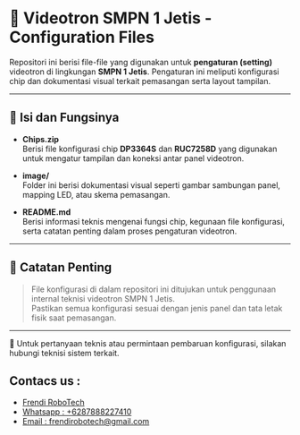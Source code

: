 # 📁 Videotron SMPN 1 Jetis - Configuration Files

Repositori ini berisi file-file yang digunakan untuk **pengaturan (setting)** videotron di lingkungan **SMPN 1 Jetis**. Pengaturan ini meliputi konfigurasi chip dan dokumentasi visual terkait pemasangan serta layout tampilan.

---

## 🧩 Isi dan Fungsinya

- **Chips.zip**  
  Berisi file konfigurasi chip **DP3364S** dan **RUC7258D** yang digunakan untuk mengatur tampilan dan koneksi antar panel videotron.

- **image/**  
  Folder ini berisi dokumentasi visual seperti gambar sambungan panel, mapping LED, atau skema pemasangan.

- **README.md**  
  Berisi informasi teknis mengenai fungsi chip, kegunaan file konfigurasi, serta catatan penting dalam proses pengaturan videotron.

---

## 📝 Catatan Penting

> File konfigurasi di dalam repositori ini ditujukan untuk penggunaan internal teknisi videotron SMPN 1 Jetis.  
> Pastikan semua konfigurasi sesuai dengan jenis panel dan tata letak fisik saat pemasangan.

---

📌 Untuk pertanyaan teknis atau permintaan pembaruan konfigurasi, silakan hubungi teknisi sistem terkait.

## Contacs us : 
* [Frendi RoboTech](https://www.instagram.com/frendi.co/)  
* [Whatsapp : +6287888227410](https://wa.me/+6287888227410)  
* [Email    : frendirobotech@gmail.com](mailto:frendirobotech@gmail.com)  
